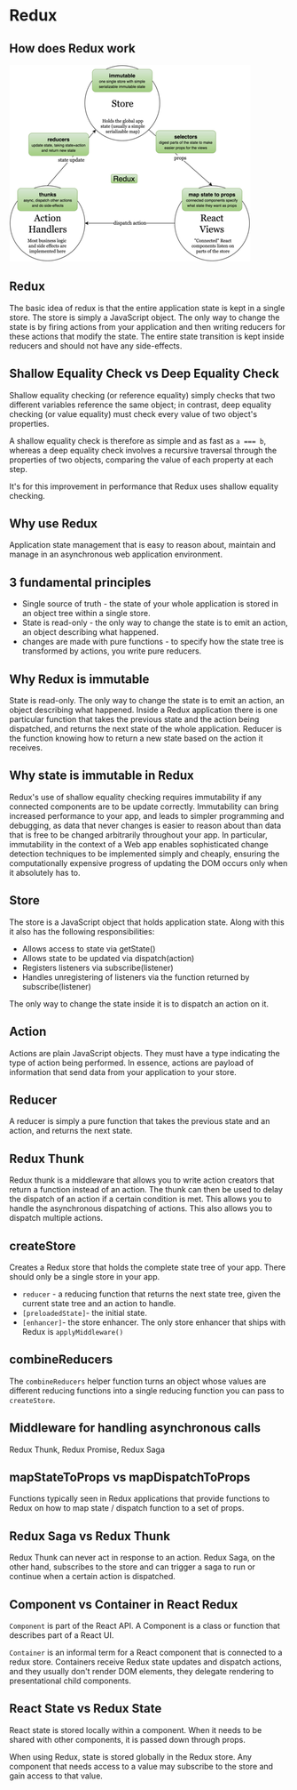 # Redux

## How does Redux work

![](../.gitbook/assets/image%20%287%29.png)

## Redux

The basic idea of redux is that the entire application state is kept in a single store. The store is simply a JavaScript object. The only way to change the state is by firing actions from your application and then writing reducers for these actions that modify the state. The entire state transition is kept inside reducers and should not have any side-effects. 

## Shallow Equality Check vs Deep Equality Check

Shallow equality checking \(or reference equality\) simply checks that two different variables reference the same object; in contrast, deep equality checking \(or value equality\) must check every value of two object's properties.  

A shallow equality check is therefore as simple and as fast as `a === b`, whereas a deep equality check involves a recursive traversal through the properties of two objects, comparing the value of each property at each step.

It's for this improvement in performance that Redux uses shallow equality checking. 

## Why use Redux

Application state management that is easy to reason about, maintain and manage in an asynchronous web application environment. 

## 3 fundamental principles

* Single source of truth - the state of your whole application is stored in an object tree within a single store.
* State is read-only - the only way to change the state is to emit an action, an object describing what happened.
* changes are made with pure functions - to specify how the state tree is transformed by actions, you write pure reducers. 

## Why Redux is immutable

State is read-only. The only way to change the state is to emit an action, an object describing what happened. Inside a Redux application there is one particular function that takes the previous state and the action being dispatched, and returns the next state of the whole application. Reducer is the function knowing how to return a new state based on the action it receives. 

## Why state is immutable in Redux

Redux's use of shallow equality checking requires immutability if any connected components are to be update correctly. Immutability can bring increased performance to your app, and leads to simpler programming and debugging, as data that never changes is easier to reason about than data that is free to be changed arbitrarily throughout your app. In particular, immutability in the context of a Web app enables sophisticated change detection techniques to be implemented simply and cheaply, ensuring the computationally expensive progress of updating the DOM occurs only when it absolutely has to. 

## Store

The store is a JavaScript object that holds application state. Along with this it also has the following responsibilities:

* Allows access to state via getState\(\)
* Allows state to be updated via dispatch\(action\)
* Registers listeners via subscribe\(listener\)
* Handles unregistering of listeners via the function returned by subscribe\(listener\)

The only way to change the state inside it is to dispatch an action on it. 

## Action

Actions are plain JavaScript objects. They must have a type indicating the type of action being performed. In essence, actions are payload of information that send data from your application to your store. 

## Reducer

A reducer is simply a pure function that takes the previous state and an action, and returns the next state. 

## Redux Thunk

Redux thunk is a middleware that allows you to write action creators that return a function instead of an action. The thunk can then be used to delay the dispatch of an action if a certain condition is met. This allows you to handle the asynchronous dispatching of actions. This also allows you to dispatch multiple actions. 

## createStore

Creates a Redux store that holds the complete state tree of your app. There should only be a single store in your app. 

* `reducer` - a reducing function that returns the next state tree, given the current state tree and an action to handle. 
* `[preloadedState]`- the initial state. 
* `[enhancer]`- the store enhancer. The only store enhancer that ships with Redux is `applyMiddleware()`

## combineReducers

The `combineReducers` helper function turns an object whose values are different reducing functions into a single reducing function you can pass to `createStore`.

## Middleware for handling asynchronous calls

Redux Thunk, Redux Promise, Redux Saga

## mapStateToProps vs mapDispatchToProps

Functions typically seen in Redux applications that provide functions to Redux on how to map state / dispatch function to a set of props. 

## Redux Saga vs Redux Thunk

Redux Thunk can never act in response to an action. Redux Saga, on the other hand, subscribes to the store and can trigger a saga to run or continue when a certain action is dispatched. 

## Component vs Container in React Redux

`Component` is part of the React API. A Component is a class or function that describes part of a React UI. 

`Container` is an informal term for a React component that is connected to a redux store. Containers receive Redux state updates and dispatch actions, and they usually don't render DOM elements, they delegate rendering to presentational child components. 

## React State vs Redux State

React state is stored locally within a component. When it needs to be shared with other components, it is passed down through props. 

When using Redux, state is stored globally in the Redux store. Any component that needs access to a value may subscribe to the store and gain access to that value. 





























